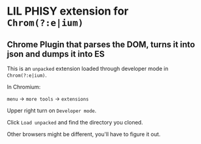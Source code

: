 # LIL PHISY extension for `Chrom(?:e|ium)`

## Chrome Plugin that parses the DOM, turns it into json and dumps it into ES

This is an `unpacked` extension loaded through developer mode in `Chrom(?:e|ium)`.

In Chromium:

`menu` &rarr; `more tools` &rarr; `extensions`

Upper right turn on `Developer mode`.

Click `Load unpacked` and find the directory you cloned.

Other browsers might be different, you'll have to figure it out.
